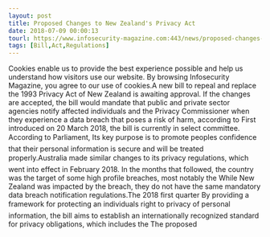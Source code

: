 ```yaml
---
layout: post
title: Proposed Changes to New Zealand's Privacy Act
date: 2018-07-09 00:00:13
tourl: https://www.infosecurity-magazine.com:443/news/proposed-changes-to-new-zealand/
tags: [Bill,Act,Regulations]
---
```

Cookies enable us to provide the best experience possible and help us understand how visitors use our website. By browsing Infosecurity Magazine, you agree to our use of cookies.A new bill to repeal and replace the 1993 Privacy Act of New Zealand is awaiting approval. If the changes are accepted, the bill would mandate that public and private sector agencies notify affected individuals and the Privacy Commissioner when they experience a data breach that poses a risk of harm, according to First introduced on 20 March 2018, the bill is currently in select committee. According to Parliament, Its key purpose is to promote peoples confidence that their personal information is secure and will be treated properly.Australia made similar changes to its privacy regulations, which went into effect in February 2018. In the months that followed, the country was the target of some high profile breaches, most notably the While New Zealand was impacted by the breach, they do not have the same mandatory data breach notification regulations.The 2018 first quarter By providing a framework for protecting an individuals right to privacy of personal information, the bill aims to establish an internationally recognized standard for privacy obligations, which includes the The proposed 